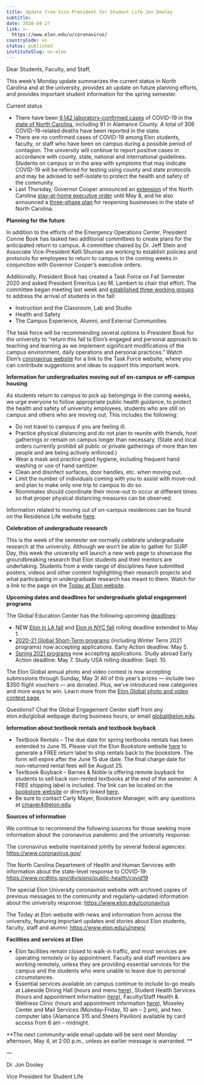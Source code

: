```yaml
---
title: Update from Vice President for Student Life Jon Dooley
subtitle: 
date: 2020-04-27
link: >-
  https://www.elon.edu/u/coronavirus/
countryCode: us
status: published
instituteSlug: us-elon
---
```

Dear Students, Faculty, and Staff,

This week’s Monday update summarizes the current status in North Carolina and at the university, provides an update on future planning efforts, and provides important student information for the spring semester.

Current status

  * There have been [9,142 laboratory-confirmed cases](https://www.ncdhhs.gov/covid-19-case-count-nc) of COVID-19 in the [state of North Carolina](https://www.ncdhhs.gov/divisions/public-health/coronavirus-disease-2019-covid-19-response-north-carolina), including 91 in Alamance County.  A total of 306 COVID-19-related deaths have been reported in the state.
  * There are no confirmed cases of COVID-19 among Elon students, faculty, or staff who have been on campus during a possible period of contagion. The university will continue to report positive cases in accordance with county, state, national and international guidelines. Students on campus or in the area with symptoms that may indicate COVID-19 will be referred for testing using county and state protocols and may be advised to self-isolate to protect the health and safety of the community.
  * Last Thursday, Governor Cooper announced an [extension](https://files.nc.gov/governor/documents/files/EO135-Extensions.pdf) of the North Carolina [stay-at-home executive order](https://files.nc.gov/governor/documents/files/EO121-Stay-at-Home-Order-3.pdf) until May 8, and he also announced a [three-phase plan](https://files.nc.gov/governor/documents/files/EO121-Stay-at-Home-Order-3.pdf) for reopening businesses in the state of North Carolina.



**Planning for the future**

In addition to the efforts of the Emergency Operations Center, President Connie Book has tasked two additional committees to create plans for the anticipated return to campus.  A committee chaired by Dr. Jeff Stein and Associate Vice-President Kelli Shuman are working to establish policies and protocols for employees to return to campus in the coming weeks  in conjunction with Governor Cooper’s executive orders.

Additionally, President Book has created a Task Force on Fall Semester 2020 and asked President Emeritus Leo M. Lambert to chair that effort. The committee began meeting last week and [established three working groups](https://www.elon.edu/u/coronavirus/#ui-id-1) to address the arrival of students in the fall:

  * Instruction and the Classroom, Lab and Studio
  * Health and Safety
  * The Campus Experience, Alumni, and External Communities



The task force will be recommending several options to President Book for the university to “return this fall to Elon’s engaged and personal approach to teaching and learning as we implement significant modifications of the campus environment, daily operations and personal practices.” Watch Elon’s [coronavirus website](http://www.elon.edu/coronavirus) for a link to the Task Force website, where you can contribute suggestions and ideas to support this important work.

**Information for undergraduates moving out of on-campus or off-campus housing**

As students return to campus to pick up belongings in the coming weeks, we urge everyone to follow appropriate public health guidance, to protect the health and safety of university employees, students who are still on campus and others who are moving out. This includes the following:

  * Do not travel to campus if you are feeling ill.
  * Practice physical distancing and do not plan to reunite with friends, host gatherings or remain on campus longer than necessary. (State and local orders currently prohibit all public or private gatherings of more than ten people and are being actively enforced.)
  * Wear a mask and practice good hygiene, including frequent hand washing or use of hand sanitizer.
  * Clean and disinfect surfaces, door handles, etc. when moving out.
  * Limit the number of individuals coming with you to assist with move-out and plan to make only one trip to campus to do so.
  * Roommates should coordinate their move-out to occur at different times so that proper physical distancing measures can be observed.



Information related to moving out of on-campus residences can be found on the Residence Life website [here](https://www.elon.edu/u/residence-life/moveout2020/).

**Celebration of undergraduate research**

This is the week of the semester we normally celebrate undergraduate research at the university.  Although we won’t be able to gather for SURF Day, this week the university will launch a new web page to showcase the groundbreaking research that Elon students and their mentors are undertaking. Students from a wide range of disciplines have submitted posters, videos and other content highlighting their research projects and what participating in undergraduate research has meant to them. Watch for a link to the page on the [Today at Elon website](https://www.elon.edu/u/news/).

**Upcoming dates and deadlines for undergraduate global engagement programs**

The Global Education Center has the following upcoming [deadlines](https://www.elon.edu/u/academics/global-education-center/global-engagement/plan/deadlines/):

  * NEW [Elon in LA fall](https://www.elon.edu/u/academics/global-education-center/global-engagement/plan/deadlines/) and [Elon in NYC fall](https://elon.studioabroad.com/index.cfm?FuseAction=Programs.ViewProgram&Program_ID=10307) rolling deadline extended to May 1.
  * [2020-21 Global Short-Term programs](https://www.elon.edu/u/academics/global-education-center/global-engagement/explore/short-term-programs/) (including Winter Term 2021 programs) now accepting applications. Early Action deadline: May 5.
  * [Spring 2021 programs](https://nam04.safelinks.protection.outlook.com/?url=https%3A%2F%2Felon.studioabroad.com%2Findex.cfm%3FFuseAction%3DPrograms.SearchResults%26Program_Name%3DElon%2B%26Program_Type_ID%3D1%26pi%3D%257F%26pc%3DUnited%2BStates%257F%26pr%3D%257F%26pt%3DSpring%257F%26Partner_ID%3DANY%26p_10001%3D%257F%26p_10001_t%3DMINIM%26p_10002%3D%257F%26p_10002_t%3DMINIM%26p_10005%3D%257F%26p_10005_t%3DMULTI%26p_10000%3D%257F%26p_10000_t%3DMULTI%26p_10003%3D%257F%26p_10003_t%3DMULTI%26p_10004%3D%257F%26p_10004_t%3DMULTI%26p_10006%3D%26p_10006_t%3DYESNO%26p_10009%3D%26p_10009_t%3DYESNO%26p_10020%3D%26p_10020_t%3DYESNO%26p_10010%3D%257F%26p_10010_t%3DMULTI%26p_10035%3D%26p_10035_t%3DYESNO%26p_10036%3D%26p_10036_t%3DYESNO%26p_10043%3D%257F%26p_10043_t%3DSELCT%26Sort%3DProgram_Name%26Order%3Dasc%26pp%3D10001%252C10002%252C10005%252C10000%252C10003%252C10004%252C10006%252C10009%252C10020%252C10010%252C10035%252C10036%252C10043&data=02%7C01%7Cjdooley4%40elon.edu%7C490f0898e56d45b91b0508d7eacbb630%7Cba18326d711f4ae286816115493a7a53%7C1%7C0%7C637236032976464422&sdata=f%2FVQz7Pe25SSVx4Gq07rq1QM6TS4jW72OzTKqfvGi6w%3D&reserved=0) now accepting applications. Study abroad Early Action deadline: May 7. Study USA rolling deadline: Sept. 10.



The Elon Global annual photo and video contest is now accepting submissions through Sunday, May 3! All of this year’s prizes — include two $350 flight vouchers — are donated. Plus, we’ve introduced new categories and more ways to win. Learn more from the [Elon Global photo and video contest page](https://www.elon.edu/u/academics/global-education-center/global-photo-contest/).

Questions? Chat the Global Engagement Center staff from any elon.edu/global webpage during business hours, or email [global@elon.edu](mailto:global@elon.edu).

**Information about textbook rentals and textbook buyback**

  * Textbook Rentals – The due date for spring textbooks rentals has been extended to June 15. Please visit the Elon Bookstore website [here](https://elon.bncollege.com/shop/elon/page/rental-book-return) to generate a FREE return label to ship rentals back to the bookstore. The form will expire after the June 15 due date. The final charge date for non-returned rental fees will be August 25.
  * Textbook Buyback – Barnes & Noble is offering remote buyback for students to sell back non-rented textbooks at the end of the semester.  A FREE shipping label is included. The link can be located on the [bookstore website](https://elon.bncollege.com/shop/elon/home) or directly linked [here](https://onlinebuyback.mbsbooks.com/index.php?ACTION=home&CSID=A3JJAZC2AAQZCQOATQM2UAWMB&jde=10380637).
  * Be sure to contact Carly Mayer, Bookstore Manager, with any questions at [cmayer4@elon.edu](mailto:cmayer4@elon.edu).



**Sources of information**

We continue to recommend the following sources for those seeking more information about the coronavirus pandemic and the university response:

The coronavirus website maintained jointly by several federal agencies: <https://www.coronavirus.gov/>

The North Carolina Department of Health and Human Services with information about the state-level response to COVID-19: <https://www.ncdhhs.gov/divisions/public-health/covid19>

The special Elon University coronavirus website with archived copies of previous messages to the community and regularly-updated information about the university response: <https://www.elon.edu/coronavirus>

The Today at Elon website with news and information from across the university, featuring important updates and stories about Elon students, faculty, staff and alumni: <https://www.elon.edu/u/news/>

**Facilities and services at Elon**

  * Elon facilities remain closed to walk-in traffic, and most services are operating remotely or by appointment. Faculty and staff members are working remotely, unless they are providing essential services for the campus and the students who were unable to leave due to personal circumstances.
  * Essential services available on campus continue to include to-go meals at Lakeside Dining Hall (hours and menu [here](https://www.elondining.com/menu-hours/)), Student Health Services (hours and appointment information [here](https://www.elon.edu/u/health-wellness/health-services/)), Faculty/Staff Health & Wellness Clinic (hours and appointment information [here](https://www.elon.edu/u/bft/wellness/)), Moseley Center and Mail Services (Monday-Friday, 10 am – 2 pm), and two computer labs (Alamance 315 and Steers Pavilion) available by card access from 6 am – midnight.



**The next community-wide email update will be sent next Monday afternoon, May 4, at 2:00 p.m., unless an earlier message is warranted.  **

—

Dr. Jon Dooley

Vice President for Student Life
